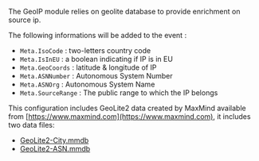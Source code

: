 The GeoIP module relies on geolite database to provide enrichment on source ip.

The following informations will be added to the event :
 - `Meta.IsoCode` : two-letters country code
 - `Meta.IsInEU` : a boolean indicating if IP is in EU
 - `Meta.GeoCoords` : latitude & longitude of IP
 - `Meta.ASNNumber` : Autonomous System Number
 - `Meta.ASNOrg` : Autonomous System Name
 - `Meta.SourceRange` : The public range to which the IP belongs


This configuration includes GeoLite2 data created by MaxMind available from [https://www.maxmind.com](https://www.maxmind.com), it includes two data files: 
* [GeoLite2-City.mmdb](http://dud8c11oe0bga.cloudfront.net/mmdb/GeoLite2-City.mmdb)
* [GeoLite2-ASN.mmdb](http://dud8c11oe0bga.cloudfront.net/mmdb/GeoLite2-ASN.mmdb)


